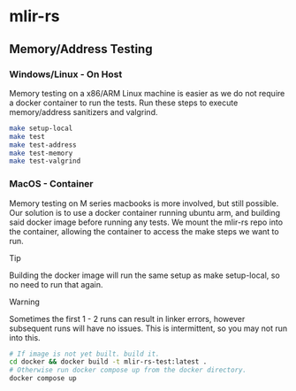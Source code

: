 # mlir-rs 

## Memory/Address Testing

### Windows/Linux - On Host
Memory testing on a x86/ARM Linux machine is easier as we do not require a docker container to run the tests. Run these steps to execute memory/address sanitizers and valgrind.
```bash
make setup-local
make test
make test-address
make test-memory
make test-valgrind
```

### MacOS - Container
Memory testing on M series macbooks is more involved, but still possible. Our solution is to use a docker container running ubuntu arm, and building said docker image before running any tests. We mount the mlir-rs repo into the container, allowing the container to access the make steps we want to run. 

> [!TIP]  
> Building the docker image will run the same setup as make setup-local, so no need to run that again.

> [!WARNING]  
> Sometimes the first 1 - 2 runs can result in linker errors, however subsequent runs will have no issues. This is intermittent, so you may not run into this.

```bash
# If image is not yet built. build it.
cd docker && docker build -t mlir-rs-test:latest .
# Otherwise run docker compose up from the docker directory.
docker compose up
```